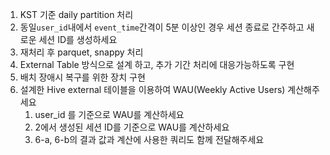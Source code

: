 1. KST 기준 daily partition 처리
2. 동일```user_id```내에서 ```event_time```간격이 5분 이상인 경우 세션 종료로 간주하고 새로운 세션 ID를 생성하세요
3. 재처리 후 parquet, snappy 처리
4. External Table 방식으로 설계 하고, 추가 기간 처리에 대응가능하도록 구현
5. 배치 장애시 복구를 위한 장치 구현
6. 설계한 Hive external 테이블을 이용하여 WAU(Weekly Active Users) 계산해주세요
    1. user_id 를 기준으로 WAU를 계산하세요
    2. 2에서 생성된 세션 ID를 기준으로 WAU를 계산하세요
    3. 6-a, 6-b의 결과 값과 계산에 사용한 쿼리도 함께 전달해주세요